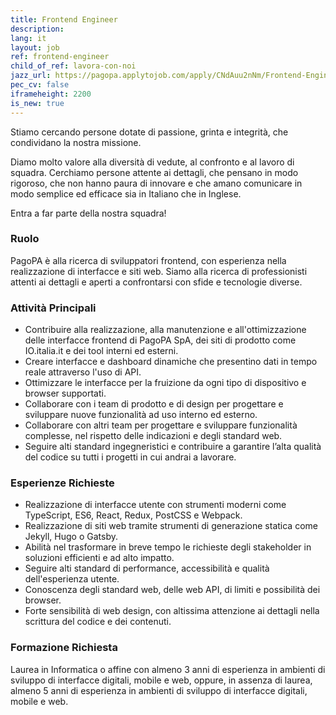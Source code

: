 ```yaml
---
title: Frontend Engineer
description:
lang: it
layout: job
ref: frontend-engineer
child_of_ref: lavora-con-noi
jazz_url: https://pagopa.applytojob.com/apply/CNdAuu2nNm/Frontend-Engineer
pec_cv: false
iframeheight: 2200
is_new: true
---
```


Stiamo cercando persone dotate di passione, grinta e integrità, che condividano la nostra missione.

Diamo molto valore alla diversità di vedute, al confronto e al lavoro di squadra. Cerchiamo persone attente ai dettagli, che pensano in modo rigoroso, che non hanno paura di innovare e che amano comunicare in modo semplice ed efficace sia in Italiano che in Inglese.

Entra a far parte della nostra squadra!

### Ruolo

PagoPA è alla ricerca di sviluppatori frontend, con esperienza nella realizzazione di interfacce e siti web.
Siamo alla ricerca di professionisti attenti ai dettagli e aperti a confrontarsi con sfide e tecnologie diverse.

### Attività Principali

* Contribuire alla realizzazione, alla manutenzione e all'ottimizzazione delle interfacce frontend di PagoPA SpA, dei siti di prodotto come IO.italia.it e dei tool interni ed esterni.
* Creare interfacce e dashboard dinamiche che presentino dati in tempo reale attraverso l'uso di API.
* Ottimizzare le interfacce per la fruizione da ogni tipo di dispositivo e browser supportati.
* Collaborare con i team di prodotto e di design per progettare e sviluppare nuove funzionalità ad uso interno ed esterno.
* Collaborare con altri team per progettare e sviluppare funzionalità complesse, nel rispetto delle indicazioni e degli standard web.
* Seguire alti standard ingegneristici e contribuire a garantire l’alta qualità del codice su tutti i progetti in cui andrai a lavorare.

### Esperienze Richieste

* Realizzazione di interfacce utente con strumenti moderni come TypeScript, ES6, React, Redux, PostCSS e Webpack.
* Realizzazione di siti web tramite strumenti di generazione statica come Jekyll, Hugo o Gatsby.
* Abilità nel trasformare in breve tempo le richieste degli stakeholder in soluzioni efficienti e ad alto impatto.
* Seguire alti standard di performance, accessibilità e qualità dell'esperienza utente.
* Conoscenza degli standard web, delle web API, di limiti e possibilità dei browser.
* Forte sensibilità di web design, con altissima attenzione ai dettagli nella scrittura del codice e dei contenuti.

### Formazione Richiesta

Laurea in Informatica o affine con almeno 3 anni di esperienza in ambienti di sviluppo di interfacce digitali, mobile e web, oppure, in assenza di laurea, almeno 5 anni di esperienza in ambienti di sviluppo di interfacce digitali, mobile e web.
